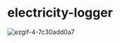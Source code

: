 # electricity-logger

![ezgif-4-7c30add0a7](https://user-images.githubusercontent.com/18065510/179569060-aca3d063-79b7-40ff-95c8-2807b03009f3.gif)
